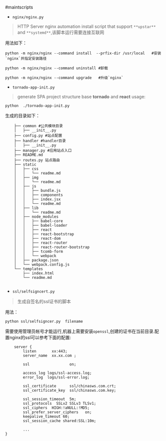 #maintscripts


* `nginx/nginx.py`
> HTTP Server nginx automation install script that support `**upstar**` and `**systemd**`,该脚本运行需要连接互联网

用法如下：

    python -m nginx/nginx --command install  --prfix-dir /usr/local   #安装`nginx`并指定安装路径
    
    python -m nginx/nginx --command uninstall #卸载
     
    python -m nginx/nginx --command upgrade   #升级`nginx`
     
     

* `tornado-app-init.py`

> generate SPA project structure base **tornado** and **react**
>usage:

   ```python  ./tornado-app-init.py```
   
生成的目录如下：

```
    ├── common #公共模块目录
    │   ├── __init__.py
    ├── config.py #站点配置
    ├── handler #handler目录
    │   ├── __init__.py
    ├── manager.py #应用站点入口
    ├── README.md
    ├── routes.py 站点路由
    ├── static
    │   ├── css
    │   │   └── readme.md
    │   ├── img
    │   │   └── readme.md
    │   ├── js
    │   │   ├── bundle.js
    │   │   ├── components
    │   │   ├── index.jsx
    │   │   └── readme.md
    │   ├── lib
    │   │   └── readme.md
    │   ├── node_modules
    │   │   ├── babel-core
    │   │   ├── babel-loader
    │   │   ├── react
    │   │   ├── react-bootstrap
    │   │   ├── react-dom
    │   │   ├── react-router
    │   │   ├── react-router-bootstrap
    │   │   ├── tcomb-form
    │   │   └── webpack
    │   ├── package.json
    │   └── webpack.config.js
    └── templates
        ├── index.html
        └── readme.md
        
```

* `ssl/selfsigncert.py`
> 生成自签名的ssl证书的脚本

用法：
    
    python ssl/selfsigncer.py  filename 
    
需要使用管理员帐号才能运行,机器上需要安装`openssl`,创建的证书在当前目录.配置nginx的ssl可以参考下面的配置:

```
    server {
		listen       xx:443;
		server_name  xx.xx.com ;

		ssl                  on;
        
		access_log logs/ssl-access.log;
		error_log  logs/ssl-error.log;

		ssl_certificate      ssl/chinasws.com.crt;
		ssl_certificate_key  ssl/chinasws.com.key;

		ssl_session_timeout  5m;
		ssl_protocols  SSLv2 SSLv3 TLSv1;
		ssl_ciphers  HIGH:!aNULL:!MD5;
		ssl_prefer_server_ciphers   on;
		keepalive_timeout 60;
		ssl_session_cache shared:SSL:10m;
		
		...
}
```
